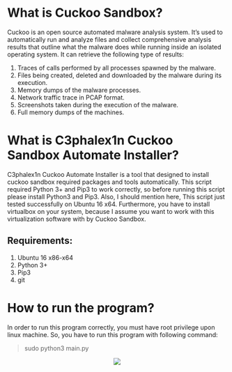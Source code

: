 # What is Cuckoo Sandbox?

Cuckoo is an open source automated malware analysis system. It’s used to automatically run and analyze files and collect comprehensive analysis results that outline what the malware does while running inside an isolated operating system. It can retrieve the following type of results:

  1. Traces of calls performed by all processes spawned by the malware.
  2. Files being created, deleted and downloaded by the malware during its execution.
  3. Memory dumps of the malware processes.
  4. Network traffic trace in PCAP format.
  5. Screenshots taken during the execution of the malware.
  6. Full memory dumps of the machines.

# What is C3phalex1n Cuckoo Sandbox Automate Installer?

C3phalex1n Cuckoo Automate Installer is a tool that designed to install cuckoo sandbox required packages and tools automatically. This script required Python 3+ and Pip3 to work correctly, so before running this script please install Python3 and Pip3. Also, I should mention here, This script just tested successfully on Ubuntu 16 x64. Furthermore, you have to install virtualbox on your system, because I assume you want to work with this virtualization software with by Cuckoo Sandbox. 

## Requirements:
  1. Ubuntu 16 x86-x64
  2. Python 3+
  3. Pip3
  4. git

# How to run the program?
In order to run this program correctly, you must have root privilege upon linux machine. So, you have to run this program with following command:

> sudo python3 main.py

<p align="center">
  <img src="http://myfreetime.ir/Images/Potato.JPG" />
</p>
